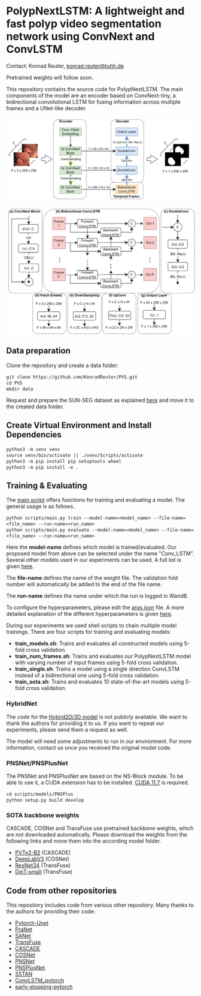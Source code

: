 # PolypNextLSTM: A lightweight and fast polyp video segmentation network using ConvNext and ConvLSTM

Contact: Konrad Reuter, konrad.reuter@tuhh.de

Pretrained weights will follow soon.

This repository contains the source code for PolypNextLSTM. The main components of the model are an encoder based on ConvNext-tiny, a bidirectional convolutional LSTM for fusing information across multiple frames and a UNet-like decoder.

![PolypNextLSTM](./figures/model.png "PolypNextLSTM")

![Components](./figures/model_components.png "Components")

## Data preparation

Clone the repository and create a data folder:
 ```
 git clone https://github.com/KonradReuter/PVS.git
 cd PVS
 mkdir data
 ```

Request and prepare the SUN-SEG dataset as explained [here](https://github.com/GewelsJI/VPS/blob/main/docs/DATA_PREPARATION.md) and move it to the created data folder.

## Create Virtual Environment and Install Dependencies

```
python3 -m venv venv
source venv/bin/activate || ./venv/Scripts/activate
python3 -m pip install pip setuptools wheel
python3 -m pip install -e .
```

## Training & Evaluating

The [main script](scripts/main.py) offers functions for training and evaluating a model. The general usage is as follows.
```
python scripts/main.py train --model-name=<model_name> --file-name=<file_name> --run-name=<run_name>
python scripts/main.py evaluate --model-name=<model_name> --file-name=<file_name> --run-name=<run_name>
```
Here the **model-name** defines which model is trained/evaluated. Our proposed model from above can be selected under the name "Conv_LSTM". Several other models used in our experiments can be used. A full list is given [here](scripts/README.md).

The **file-name** defines the name of the weight file. The validation fold number will automatically be added to the end of the file name.

The **run-name** defines the name under which the run is logged in WandB.

To configure the hyperparameters, please edit the [args.json](config/args.json) file. A more detailed explanation of the different hyperparameters is given [here](config/README.md).

During our experiments we used shell scripts to chain multiple model trainings.
There are four scripts for training and evaluating models:

- **train_models.sh**: Trains and evaluates all constructed models using 5-fold cross validation.
- **train_num_frames.sh**: Trains and evaluates our PolypNextLSTM model with varying number of input frames using 5-fold cross validation.
- **train_single.sh**: Trains a model using a single direction ConvLSTM instead of a bidirectional one using 5-fold cross validation.
- **train_sota.sh**: Trains and evaluates 10 state-of-the-art models using 5-fold cross validation.

### HybridNet

The code for the [Hybird2D/3D model](https://link.springer.com/chapter/10.1007/978-3-030-59725-2_29) is not publicly available. We want to thank the authors for providing it to us. If you want to repeat our experiments, please send them a request as well.

The model will need some adjustments to run in our environment. For more information, contact us once you received the original model code.

### PNSNet/PNSPlusNet

The PNSNet and PNSPlusNet are based on the NS-Block module. To be able to use it, a CUDA extension has to be installed. [CUDA 11.7](https://developer.nvidia.com/cuda-11-7-0-download-archive) is required.

```
cd scripts/models/PNSPlus
python setup.py build develop
```

### SOTA backbone weights

CASCADE, COSNet and TransFuse use pretrained backbone weights, which are not downloaded automatically. Please download the weights from the following links and move them into the according model folder.

- [PVTv2-B2](https://drive.google.com/drive/folders/1Eu8v9vMRvt-dyCH0XSV2i77lAd62nPXV) (CASCADE)
- [DeepLabV3](https://drive.google.com/file/d/1hy0-BAEestT9H4a3Sv78xrHrzmZga9mj/view) (COSNet)
- [ResNet34](https://download.pytorch.org/models/resnet34-333f7ec4.pth) (TransFuse)
- [DeiT-small](https://dl.fbaipublicfiles.com/deit/deit_small_patch16_224-cd65a155.pth) (TransFuse)

## Code from other repositories

This repository includes code from various other repository. Many thanks to the authors for providing their code:

- [Pytorch-Unet](https://github.com/milesial/Pytorch-UNet)
- [PraNet](https://github.com/DengPingFan/PraNet)
- [SANet](https://github.com/weijun88/SANet)
- [TransFuse](https://github.com/Rayicer/TransFuse)
- [CASCADE](https://github.com/SLDGroup/CASCADE)
- [COSNet](https://github.com/carrierlxk/COSNet)
- [PNSNet](https://github.com/GewelsJI/PNS-Net)
- [PNSPlusNet](https://github.com/GewelsJI/VPS)
- [SSTAN](https://github.com/ShinkaiZ/SSTAN-VPS)
- [ConvLSTM_pytorch](https://github.com/ndrplz/ConvLSTM_pytorch/)
- [early-stopping-pytorch](https://github.com/Bjarten/early-stopping-pytorch)
